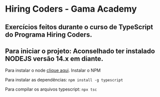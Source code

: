 # Hiring Coders - Gama Academy

## Exercícios feitos durante o curso de TypeScript do Programa Hiring Coders.


## Para iniciar o projeto: Aconselhado ter instalado NODEJS versão 14.x em diante.
Para instalar o node [clique aqui](https://nodejs.org/en/).
Instalar o NPM


Para instalar as dependências:
`npm install -g typescript`

Para compilar os arquivos typescript:
`npx tsc`

